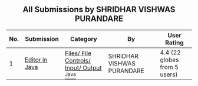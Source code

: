 ﻿<div align="center">

## All Submissions by SHRIDHAR VISHWAS PURANDARE

</div>

No.  | Submission | Category | By   | User Rating
---- | ---------- | -------- | ---- | -----------
1 | [Editor in Java<br />](https://github.com/Planet-Source-Code/shridhar-vishwas-purandare-editor-in-java__2-5044) | [Files/ File Controls/ Input/ Output<br /><sup>Java</sup>](../ByCategory/files-file-controls-input-output__2-58.md) | SHRIDHAR VISHWAS PURANDARE | 4.4 (22 globes from 5 users)
